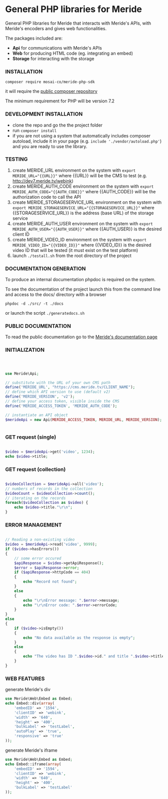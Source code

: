 # General PHP libraries for Meride

General PHP libraries for Meride that interacts with Meride's APIs, with Meride's encoders and gives web functionalities.

The packages included are:

- **Api** for communications with Meride's APIs
- **Web** for producing HTML code (eg. integrating an embed)
- **Storage** for interacting with the storage


### INSTALLATION

`composer require mosai-co/meride-php-sdk`

it will require the [public composer repository](https://packagist.org/packages/mosai-co/meride-php-sdk)

The minimum requirement for PHP will be version 7.2

### DEVELOPMENT INSTALLATION

- clone the repo and go the the project folder
- run `composer install`
- if you are not using a system that automatically includes composer autoload, include it in your page (e.g. `include './vendor/autoload.php'`) and you are ready to use the library.

### TESTING

1. create MERIDE_URL environment on the system with `export MERIDE_URL="{{URL}}"` where {{URL}} will be the CMS to test (e.g. http://dev7.meride.tv/webink)
2. create MERIDE_AUTH_CODE environment on the system with `export MERIDE_AUTH_CODE="{{AUTH_CODE}}"` where {{AUTH_CODE}} will be the authorization code to call the API
3. create MERIDE_STORAGESERVICE_URL environment on the system with `export MERIDE_STORAGESERVICE_URL="{{STORAGESERVICE_URL}}"` where {{STORAGESERVICE_URL}} is the address (base URL) of the storage service
4. create MERIDE_AUTH_USER environment on the system with `export MERIDE_AUTH_USER="{{AUTH_USER}}"` where {{AUTH_USER}} is the desired client ID
5. create MERIDE_VIDEO_ID environment on the system with `export MERIDE_VIDEO_ID="{{VIDEO_ID}}"` where {{VIDEO_ID}} is the desired video ID that will be tested (it must exist on the test platform)
5. launch `./testall.sh` from the root directory of the project

### DOCUMENTATION GENERATION

To produce an internal documentation phpdoc is required on the system.

To see the documentation of the project launch this from the command line and access to the docs/ directory with a browser

`phpdoc -d ./src/ -t ./docs`

or launch the script `./generatedocs.sh`

### PUBLIC DOCUMENTATION

To read the public documentation go to the [Meride's documentation page](https://www.meride.tv/docs/section.html?route=sdk__php/index)


### INITIALIZATION

```php



use Meride\Api;

// substitute with the URL of your own CMS path
define('MERIDE_URL', "https://cms.meride.tv/CLIENT_NAME");
// define which API version to use (default v2)
define('MERIDE_VERSION', 'v2');
// define your access token, visible inside the CMS
define('MERIDE_ACCESS_TOKEN', 'MERIDE_AUTH_CODE');

// instantiate an API object
$merideApi = new Api(MERIDE_ACCESS_TOKEN, MERIDE_URL, MERIDE_VERSION);



```

### GET request (single)


```php

$video = $merideApi->get('video', 1234);
echo $video->title;

```

### GET request (collection)


```php

$videoCollection = $merideApi->all('video');
// numbers of records in the collection
$videoCount = $videoCollection->count();
// iterating on the records
foreach($videoCollection as $video) {
    echo $video->title."\r\n";
}

```

### ERROR MANAGEMENT

```php

// Reading a non-existing video
$video = $merideApi->read('video', 9999);
if ($video->hasErrors())
{
    // some error occured
    $apiResponse = $video->getApiResponse();
    $error = $apiResponse->error;
    if ($apiResponse->httpCode == 404)
    {
        echo "Record not found";
    }
    else
    {
        echo "\r\nError message: ".$error->message;
        echo "\r\nError code: ".$error->errorCode;
    }
}
else
{
    if ($video->isEmpty())
    {
        echo "No data available as the response is empty";
    }
    else
    {
        echo "The video has ID ".$video->id." and title ".$video->title;
    }
}

```

### WEB FEATURES

generate Meride's div

```php
use Meride\Web\Embed as Embed;
echo Embed::div(array(
    'embedID' => '1594',
    'clientID' => 'webink',
    'width' => '640',
    'height' => '400',
    'bulkLabel' => 'testLabel',
    'autoPlay' => 'true',
    'responsive' => 'true'
));

```

generate Meride's iframe

```php
use Meride\Web\Embed as Embed;
echo Embed::iframe(array(
    'embedID' => '1594',
    'clientID' => 'webink',
    'width' => '640',
    'height' => '400',
    'bulkLabel' => 'testLabel'
));

```

